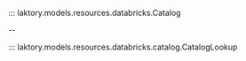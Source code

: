 ::: laktory.models.resources.databricks.Catalog

--

::: laktory.models.resources.databricks.catalog.CatalogLookup